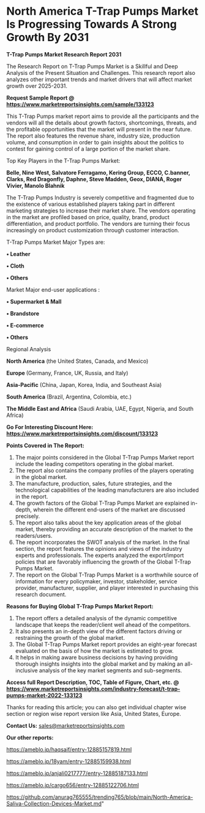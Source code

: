 # North America T-Trap Pumps Market Is Progressing Towards A Strong Growth By 2031

<strong>T-Trap Pumps Market Research Report 2031</strong>

The Research Report on T-Trap Pumps Market is a Skillful and Deep Analysis of the Present Situation and Challenges. This research report also analyzes other important trends and market drivers that will affect market growth over 2025-2031.

<strong>Request Sample Report @ <a href=https://www.marketreportsinsights.com/sample/133123>https://www.marketreportsinsights.com/sample/133123</a></strong>

This T-Trap Pumps market report aims to provide all the participants and the vendors will all the details about growth factors, shortcomings, threats, and the profitable opportunities that the market will present in the near future. The report also features the revenue share, industry size, production volume, and consumption in order to gain insights about the politics to contest for gaining control of a large portion of the market share.

Top Key Players in the T-Trap Pumps Market:

<strong>Belle, Nine West, Salvatore Ferragamo, Kering Group, ECCO, C.banner, Clarks, Red Dragonfly, Daphne, Steve Madden, Geox, DIANA, Roger Vivier, Manolo Blahnik</strong>

The T-Trap Pumps Industry is severely competitive and fragmented due to the existence of various established players taking part in different marketing strategies to increase their market share. The vendors operating in the market are profiled based on price, quality, brand, product differentiation, and product portfolio. The vendors are turning their focus increasingly on product customization through customer interaction.

T-Trap Pumps Market Major Types are:

<strong>• Leather

• Cloth

• Others</strong>

Market Major end-user applications :

<strong>• Supermarket & Mall

• Brandstore

• E-commerce

• Others</strong>

Regional Analysis

</u><strong><b>North America</b></strong> (the United States, Canada, and Mexico)

<strong><b>Europe </b></strong>(Germany, France, UK, Russia, and Italy)

<strong><b>Asia-Pacific</b></strong> (China, Japan, Korea, India, and Southeast Asia)

<strong><b>South America</b></strong> (Brazil, Argentina, Colombia, etc.)

<strong><b>The Middle East and Africa</b></strong> (Saudi Arabia, UAE, Egypt, Nigeria, and South Africa)

<strong>Go For Interesting Discount Here: <a href=https://www.marketreportsinsights.com/discount/133123>https://www.marketreportsinsights.com/discount/133123</a></strong>

<strong>Points Covered in The Report:</strong>
<ol>
  <li>The major points considered in the Global T-Trap Pumps Market report include the leading competitors operating in the global market.</li>
  <li>The report also contains the company profiles of the players operating in the global market.</li>
  <li>The manufacture, production, sales, future strategies, and the technological capabilities of the leading manufacturers are also included in the report.</li>
  <li>The growth factors of the Global T-Trap Pumps Market are explained in-depth, wherein the different end-users of the market are discussed precisely.</li>
  <li>The report also talks about the key application areas of the global market, thereby providing an accurate description of the market to the readers/users.</li>
  <li>The report incorporates the SWOT analysis of the market. In the final section, the report features the opinions and views of the industry experts and professionals. The experts analyzed the export/import policies that are favorably influencing the growth of the Global T-Trap Pumps Market.</li>
  <li>The report on the Global T-Trap Pumps Market is a worthwhile source of information for every policymaker, investor, stakeholder, service provider, manufacturer, supplier, and player interested in purchasing this research document.</li>
</ol>
<strong>Reasons for Buying Global T-Trap Pumps Market Report:</strong>

<ol>
  <li>The report offers a detailed analysis of the dynamic competitive landscape that keeps the reader/client well ahead of the competitors.</li>
  <li>It also presents an in-depth view of the different factors driving or restraining the growth of the global market.</li>
  <li>The Global T-Trap Pumps Market report provides an eight-year forecast evaluated on the basis of how the market is estimated to grow.</li>
  <li>It helps in making aware business decisions by having providing thorough insights insights into the global market and by making an all-inclusive analysis of the key market segments and sub-segments.</li>
</ol>
<strong>Access full Report Description, TOC, Table of Figure, Chart, etc. @ <a href=https://www.marketreportsinsights.com/industry-forecast/t-trap-pumps-market-2022-133123>https://www.marketreportsinsights.com/industry-forecast/t-trap-pumps-market-2022-133123</a></strong>


Thanks for reading this article; you can also get individual chapter wise section or region wise report version like Asia, United States, Europe.

<strong>Contact Us:</strong>
sales@marketreportsinsights.com

<strong>Our other reports:</strong>

<a href=https://ameblo.jp/haqsaif/entry-12885157819.html>https://ameblo.jp/haqsaif/entry-12885157819.html</a>

<a href=https://ameblo.jp/18yam/entry-12885159938.html>https://ameblo.jp/18yam/entry-12885159938.html</a>

<a href=https://ameblo.jp/anjali0217777/entry-12885187133.html>https://ameblo.jp/anjali0217777/entry-12885187133.html</a>

<a href=https://ameblo.jp/cargo656/entry-12885122706.html>https://ameblo.jp/cargo656/entry-12885122706.html</a>

<a href=https://github.com/anurag765555/trending765/blob/main/North-America-Saliva-Collection-Devices-Market.md>https://github.com/anurag765555/trending765/blob/main/North-America-Saliva-Collection-Devices-Market.md</a>"
